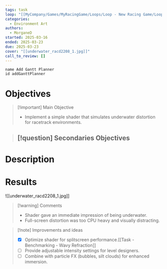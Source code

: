 ```yaml
---
tags: task
loop: "[[MyCompany/Games/MyRacingGame/Loops/Loop - New Racing Game/Loop - New Racing Game.md]]"
categories:
  - Environment Art
authors:
  - MorganeD
started: 2025-03-16
ended: 2025-03-23
due: 2025-03-23
cover: "[[underwater_racd2208_1.jpg]]"
call_to_review: []
---
```


```button
name Add Gantt Planner
id addGanttPlanner
```
# Objectives

> [!important] Main Objective
> - Implement a simple shader that simulates underwater distortion for racetrack environments.

> [!question] Secondaries Objectives
> - 

# Description




# Results
![[underwater_racd2208_1.jpg]]
> [!warning] Comments
> - Shader gave an immediate impression of being underwater.
> - Full-screen distortion was too CPU heavy and visually distracting.

>[!note] Improvements and ideas
> - [x] Optimize shader for splitscreen performance.[[Task - Benchmarking - Wavy Refraction]]
> - [ ] Provide adjustable intensity settings for level designers.
> - [ ] Combine with particle FX (bubbles, silt clouds) for enhanced immersion.
> 

